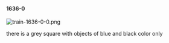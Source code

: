 #### 1636-0
![train-1636-0-0.png](https://github.com/lil-lab/nlvr/raw/master/nlvr/train/images/18/train-1636-0-0.png "train-1636-0-0.png")

there is a grey square with objects of blue and black color only